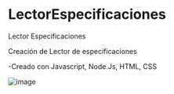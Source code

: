 # LectorEspecificaciones
Lector Especificaciones

Creación de Lector de especificaciones

-Creado con Javascript, Node.Js, HTML, CSS


![image](https://github.com/Wenzeltelger/LectorEspecificaciones/assets/100151419/459f235f-7c3d-44d8-9405-eea5ced53b4f)
